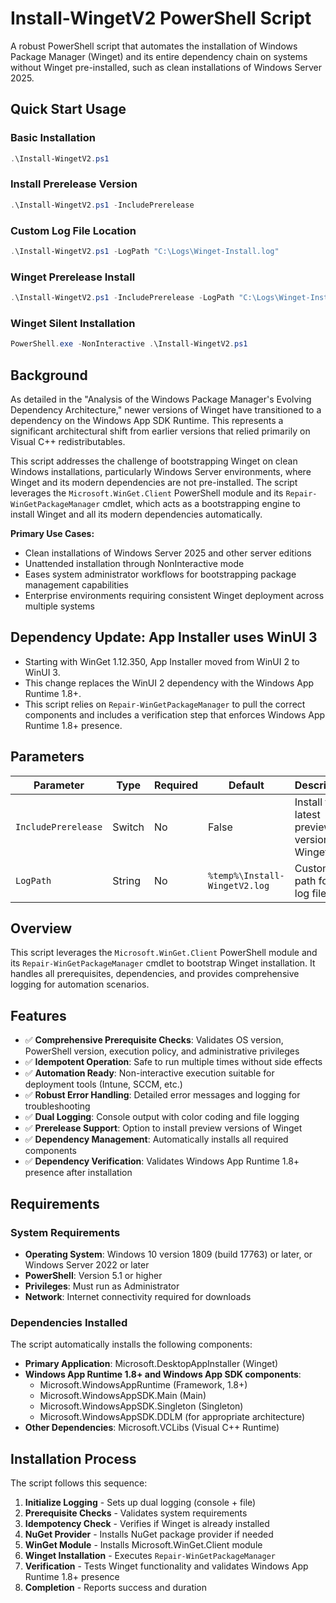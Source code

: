# Install-WingetV2 PowerShell Script

A robust PowerShell script that automates the installation of Windows Package Manager (Winget) and its entire dependency chain on systems without Winget pre-installed, such as clean installations of Windows Server 2025.

## Quick Start Usage

### Basic Installation
```powershell
.\Install-WingetV2.ps1
```

### Install Prerelease Version
```powershell
.\Install-WingetV2.ps1 -IncludePrerelease
```

### Custom Log File Location
```powershell
.\Install-WingetV2.ps1 -LogPath "C:\Logs\Winget-Install.log"
```

### Winget Prerelease Install
```powershell
.\Install-WingetV2.ps1 -IncludePrerelease -LogPath "C:\Logs\Winget-Install.log"
```

### Winget Silent Installation

```powershell
PowerShell.exe -NonInteractive .\Install-WingetV2.ps1
```



## Background

As detailed in the "Analysis of the Windows Package Manager's Evolving Dependency Architecture," newer versions of Winget have transitioned to a dependency on the Windows App SDK Runtime. This represents a significant architectural shift from earlier versions that relied primarily on Visual C++ redistributables.

This script addresses the challenge of bootstrapping Winget on clean Windows installations, particularly Windows Server environments, where Winget and its modern dependencies are not pre-installed. The script leverages the `Microsoft.WinGet.Client` PowerShell module and its `Repair-WinGetPackageManager` cmdlet, which acts as a bootstrapping engine to install Winget and all its modern dependencies automatically.

**Primary Use Cases:**
- Clean installations of Windows Server 2025 and other server editions
- Unattended installation through NonInteractive mode
- Eases system administrator workflows for bootstrapping package management capabilities
- Enterprise environments requiring consistent Winget deployment across multiple systems

## Dependency Update: App Installer uses WinUI 3

- Starting with WinGet 1.12.350, App Installer moved from WinUI 2 to WinUI 3.
- This change replaces the WinUI 2 dependency with the Windows App Runtime 1.8+.
- This script relies on `Repair-WinGetPackageManager` to pull the correct components and includes a verification step that enforces Windows App Runtime 1.8+ presence.

## Parameters

| Parameter | Type | Required | Default | Description |
|-----------|------|----------|---------|-------------|
| `IncludePrerelease` | Switch | No | False | Install the latest preview version of Winget |
| `LogPath` | String | No | `%temp%\Install-WingetV2.log` | Custom path for the log file |

## Overview

This script leverages the `Microsoft.WinGet.Client` PowerShell module and its `Repair-WinGetPackageManager` cmdlet to bootstrap Winget installation. It handles all prerequisites, dependencies, and provides comprehensive logging for automation scenarios.

## Features

- ✅ **Comprehensive Prerequisite Checks**: Validates OS version, PowerShell version, execution policy, and administrative privileges
- ✅ **Idempotent Operation**: Safe to run multiple times without side effects
- ✅ **Automation Ready**: Non-interactive execution suitable for deployment tools (Intune, SCCM, etc.)
- ✅ **Robust Error Handling**: Detailed error messages and logging for troubleshooting
- ✅ **Dual Logging**: Console output with color coding and file logging
- ✅ **Prerelease Support**: Option to install preview versions of Winget
- ✅ **Dependency Management**: Automatically installs all required components
- ✅ **Dependency Verification**: Validates Windows App Runtime 1.8+ presence after installation

## Requirements

### System Requirements
- **Operating System**: Windows 10 version 1809 (build 17763) or later, or Windows Server 2022 or later
- **PowerShell**: Version 5.1 or higher
- **Privileges**: Must run as Administrator
- **Network**: Internet connectivity required for downloads

### Dependencies Installed
The script automatically installs the following components:
- **Primary Application**: Microsoft.DesktopAppInstaller (Winget)
- **Windows App Runtime 1.8+ and Windows App SDK components**:
  - Microsoft.WindowsAppRuntime (Framework, 1.8+)
  - Microsoft.WindowsAppSDK.Main (Main)
  - Microsoft.WindowsAppSDK.Singleton (Singleton)
  - Microsoft.WindowsAppSDK.DDLM (for appropriate architecture)
- **Other Dependencies**: Microsoft.VCLibs (Visual C++ Runtime)

## Installation Process

The script follows this sequence:

1. **Initialize Logging** - Sets up dual logging (console + file)
2. **Prerequisite Checks** - Validates system requirements
3. **Idempotency Check** - Verifies if Winget is already installed
4. **NuGet Provider** - Installs NuGet package provider if needed
5. **WinGet Module** - Installs Microsoft.WinGet.Client module
6. **Winget Installation** - Executes `Repair-WinGetPackageManager`
7. **Verification** - Tests Winget functionality and validates Windows App Runtime 1.8+ presence
8. **Completion** - Reports success and duration
